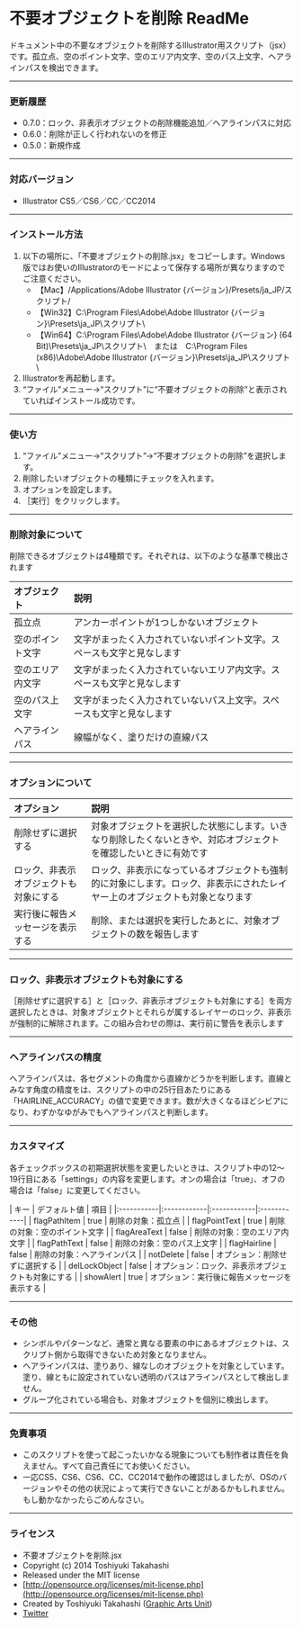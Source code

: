 # 不要オブジェクトを削除 ReadMe #

ドキュメント中の不要なオブジェクトを削除するIllustrator用スクリプト（jsx）です。孤立点、空のポイント文字、空のエリア内文字、空のパス上文字、ヘアラインパスを検出できます。

-----

### 更新履歴 ###

* 0.7.0：ロック、非表示オブジェクトの削除機能追加／ヘアラインパスに対応
* 0.6.0：削除が正しく行われないのを修正
* 0.5.0：新規作成

-----

### 対応バージョン ###

* Illustrator CS5／CS6／CC／CC2014

-----

### インストール方法 ###

1. 以下の場所に、「不要オブジェクトの削除.jsx」をコピーします。Windows版ではお使いのIllustratorのモードによって保存する場所が異なりますのでご注意ください。
	* 【Mac】/Applications/Adobe Illustrator {バージョン}/Presets/ja_JP/スクリプト/
	* 【Win32】C:\Program Files\Adobe\Adobe Illustrator {バージョン}\Presets\ja_JP\スクリプト\
	* 【Win64】C:\Program Files\Adobe\Adobe Illustrator {バージョン} (64 Bit)\Presets\ja_JP\スクリプト\　または　C:\Program Files (x86)\Adobe\Adobe Illustrator {バージョン}\Presets\ja_JP\スクリプト\
2. Illustratorを再起動します。
3. “ファイル”メニュー→“スクリプト”に“不要オブジェクトの削除”と表示されていればインストール成功です。

-----

### 使い方 ###

1. “ファイル”メニュー→“スクリプト”→“不要オブジェクトの削除”を選択します。
2. 削除したいオブジェクトの種類にチェックを入れます。
3. オプションを設定します。
4. ［実行］をクリックします。

-----

### 削除対象について ###

削除できるオブジェクトは4種類です。それぞれは、以下のような基準で検出されます

| オブジェクト | 説明 |
|:-----------|:------------|
| 孤立点 | アンカーポイントが1つしかないオブジェクト |
| 空のポイント文字 | 文字がまったく入力されていないポイント文字。スペースも文字と見なします |
| 空のエリア内文字 | 文字がまったく入力されていないエリア内文字。スペースも文字と見なします |
| 空のパス上文字 | 文字がまったく入力されていないパス上文字。スペースも文字と見なします |
| ヘアラインパス | 線幅がなく、塗りだけの直線パス |

-----

### オプションについて ###

| オプション | 説明 |
|:-----------|:------------|
| 削除せずに選択する | 対象オブジェクトを選択した状態にします。いきなり削除したくないときや、対応オブジェクトを確認したいときに有効です |
| ロック、非表示オブジェクトも対象にする | ロック、非表示になっているオブジェクトも強制的に対象にします。ロック、非表示にされたレイヤー上のオブジェクトも対象となります |
| 実行後に報告メッセージを表示する | 削除、または選択を実行したあとに、対象オブジェクトの数を報告します |

-----

### ロック、非表示オブジェクトも対象にする ###

［削除せずに選択する］と［ロック、非表示オブジェクトも対象にする］を両方選択したときは、対象オブジェクトとそれらが属するレイヤーのロック、非表示が強制的に解除されます。この組み合わせの際は、実行前に警告を表示します

-----

### ヘアラインパスの精度 ###

ヘアラインパスは、各セグメントの角度から直線かどうかを判断します。直線とみなす角度の精度をは、スクリプトの中の25行目あたりにある「HAIRLINE_ACCURACY」の値で変更できます。数が大きくなるほどシビアになり、わずかなゆがみでもヘアラインパスと判断します。

-----

### カスタマイズ ###

各チェックボックスの初期選択状態を変更したいときは、スクリプト中の12〜19行目にある「settings」の内容を変更します。オンの場合は「true」、オフの場合は「false」に変更してください。

| キー | デフォルト値 | 項目 |
|:-----------|:------------|:------------|:------------|
| flagPathItem | true | 削除の対象：孤立点 |
| flagPointText | true | 削除の対象：空のポイント文字 |
| flagAreaText | false | 削除の対象：空のエリア内文字 |
| flagPathText | false | 削除の対象：空のパス上文字 |
| flagHairline | false | 削除の対象：ヘアラインパス |
| notDelete | false | オプション：削除せずに選択する |
| delLockObject | false | オプション：ロック、非表示オブジェクトも対象にする |
| showAlert | true | オプション：実行後に報告メッセージを表示する |

-----

### その他 ###

* シンボルやパターンなど、通常と異なる要素の中にあるオブジェクトは、スクリプト側から取得できないため対象となりません。
* ヘアラインパスは、塗りあり、線なしのオブジェクトを対象としています。塗り、線ともに設定されていない透明のパスはアラインパスとして検出しません。
* グループ化されている場合も、対象オブジェクトを個別に検出します。

-----

### 免責事項 ###

* このスクリプトを使って起こったいかなる現象についても制作者は責任を負えません。すべて自己責任にてお使いください。
* 一応CS5、CS6、CS6、CC、CC2014で動作の確認はしましたが、OSのバージョンやその他の状況によって実行できないことがあるかもしれません。もし動かなかったらごめんなさい。

-----

### ライセンス ###

* 不要オブジェクトを削除.jsx
* Copyright (c) 2014 Toshiyuki Takahashi
* Released under the MIT license
* [http://opensource.org/licenses/mit-license.php](http://opensource.org/licenses/mit-license.php)
* Created by Toshiyuki Takahashi ([Graphic Arts Unit](http://www.graphicartsunit.com/))
* [Twitter](https://twitter.com/gautt)